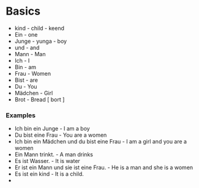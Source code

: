 # Basics
* kind - child - keend
* Ein - one
* Junge - yunga - boy
* und - and
* Mann - Man
* Ich - I
* Bin - am
* Frau - Women
* Bist - are
* Du - You
* Mädchen - Girl
* Brot - Bread [ bort ]

### Examples
* Ich bin ein Junge - I am a boy
* Du bist eine Frau - You are a women
* Ich bin ein Mädchen und du bist eine Frau - I am a girl and you are a women
* Ein Mann trinkt. - A man drinks
* Es ist Wasser. - It is water
* Er ist ein Mann und sie ist eine Frau. - He is a man and she is a women
* Es ist ein kind - It is a child.
* 